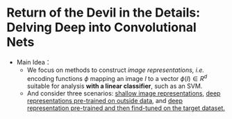 # Return of the Devil in the Details: Delving Deep into Convolutional Nets

- Main Idea：
  - We focus on methods to construct *image representations, i.e.* encoding functions $\phi$ mapping an image *I* to a vector $\phi(I)\in R^d$ suitable for analysis **with a linear classifier**, such as an SVM.
  - And consider three scenarios: <u>shallow image representations</u>, <u>deep representations pre-trained on outside data</u>, and <u>deep representation pre-trained and then find-tuned on the target dataset.</u>

